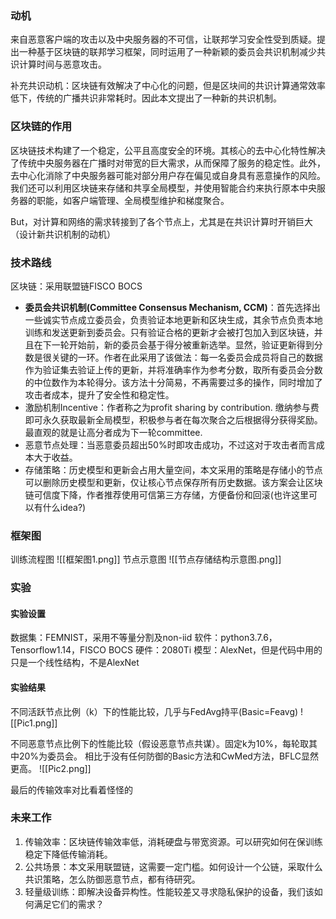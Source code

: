 ### 动机
来自恶意客户端的攻击以及中央服务器的不可信，让联邦学习安全性受到质疑。提出一种基于区块链的联邦学习框架，同时运用了一种新颖的委员会共识机制减少共识计算时间与恶意攻击。

补充共识动机：区块链有效解决了中心化的问题，但是区块间的共识计算通常效率低下，传统的广播共识非常耗时。因此本文提出了一种新的共识机制。

### 区块链的作用
区块链技术构建了一个稳定，公平且高度安全的环境。其核心的去中心化特性解决了传统中央服务器在广播时对带宽的巨大需求，从而保障了服务的稳定性。此外，去中心化消除了中央服务器可能对部分用户存在偏见或自身具有恶意操作的风险。
我们还可以利用区块链来存储和共享全局模型，并使用智能合约来执行原本中央服务器的职能，如客户端管理、全局模型维护和梯度聚合。

But，对计算和网络的需求转接到了各个节点上，尤其是在共识计算时开销巨大（设计新共识机制的动机）

### 技术路线
区块链：采用联盟链FISCO BOCS
+ **委员会共识机制(Committee Consensus Mechanism, CCM)**：首先选择出一些诚实节点成立委员会，负责验证本地更新和区块生成，其余节点负责本地训练和发送更新到委员会。只有验证合格的更新才会被打包加入到区块链，并且在下一轮开始前，新的委员会基于得分被重新选举。显然，验证更新得到分数是很关键的一环。作者在此采用了该做法：每一名委员会成员将自己的数据作为验证集去验证上传的更新，并将准确率作为参考分数，取所有委员会分数的中位数作为本轮得分。该方法十分简易，不再需要过多的操作，同时增加了攻击者成本，提升了安全性和稳定性。
+ 激励机制Incentive：作者称之为profit sharing by contribution. 缴纳参与费即可永久获取最新全局模型，积极参与者在每次聚合之后根据得分获得奖励。最直观的就是让高分者成为下一轮committee.
+ 恶意节点处理：当恶意委员超出50%时即攻击成功，不过这对于攻击者而言成本大于收益。
+ 存储策略：历史模型和更新会占用大量空间，本文采用的策略是存储小的节点可以删除历史模型和更新，仅让核心节点保存所有历史数据。该方案会让区块链可信度下降，作者推荐使用可信第三方存储，方便备份和回滚(也许这里可以有什么idea?)


### 框架图
训练流程图
![[框架图1.png]]
节点示意图
![[节点存储结构示意图.png]]
### 实验
#### 实验设置
数据集：FEMNIST，采用不等量分割及non-iid
软件：python3.7.6，Tensorflow1.14，FISCO BOCS
硬件：2080Ti
模型：AlexNet，但是代码中用的只是一个线性结构，不是AlexNet

#### 实验结果
不同活跃节点比例（k）下的性能比较，几乎与FedAvg持平(Basic=Feavg)
![[Pic1.png]]

不同恶意节点比例下的性能比较（假设恶意节点共谋）。固定k为10%，每轮取其中20%为委员会。
相比于没有任何防御的Basic方法和CwMed方法，BFLC显然更高。
![[Pic2.png]]

最后的传输效率对比看着怪怪的

### 未来工作
1. 传输效率：区块链传输效率低，消耗硬盘与带宽资源。可以研究如何在保训练稳定下降低传输消耗。
2. 公共场景：本文采用联盟链，这需要一定门槛。如何设计一个公链，采取什么共识策略，怎么防御恶意节点，都有待研究。
3. 轻量级训练：即解决设备异构性。性能较差又寻求隐私保护的设备，我们该如何满足它们的需求？

